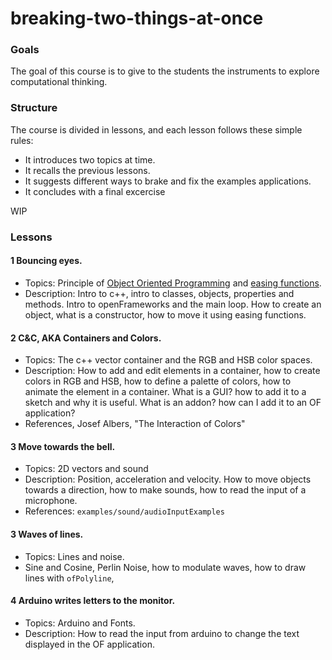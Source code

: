 # breaking-two-things-at-once

### Goals
The goal of this course is to give to the students the instruments to explore computational thinking.

### Structure
The course is divided in lessons, and each lesson follows these simple rules:

- It introduces two topics at time.
- It recalls the previous lessons.
- It suggests different ways to brake and fix the examples applications.
- It concludes with a final excercise

WIP


### Lessons

#### 1 Bouncing eyes.
- Topics: Principle of [Object Oriented Programming](https://en.wikipedia.org/wiki/Object-oriented_programming) and [easing functions](http://easings.net/).
- Description: Intro to c++, intro to classes, objects, properties and methods. Intro to openFrameworks and the main loop. How to create an object, what is a constructor, how to move it using easing functions.

#### 2 C&C, AKA Containers and Colors.
- Topics: The c++ vector container and the RGB and HSB color spaces.
- Description: How to add and edit elements in a container, how to create colors in RGB and HSB, how to define a palette of colors, how to animate the element in a container. What is a GUI? how to add it to a sketch and why it is useful. What is an addon? how can I add it to an OF application?
- References, Josef Albers, "The Interaction of Colors"

#### 3 Move towards the bell.
- Topics: 2D vectors and sound
- Description: Position, acceleration and velocity. How to move objects towards a direction, how to make sounds, how to read the input of a microphone. 
- References: `examples/sound/audioInputExamples`

#### 3 Waves of lines.
- Topics: Lines and noise.
- Sine and Cosine, Perlin Noise, how to modulate waves, how to draw lines with `ofPolyline`, 

#### 4 Arduino writes letters to the monitor.
- Topics: Arduino and Fonts. 
- Description: How to read the input from arduino to change the text displayed in the OF application.


